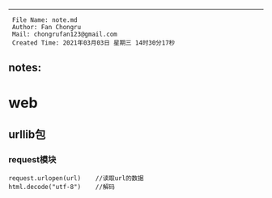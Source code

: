 ---------------------------------------------------------------------------
	 File Name: note.md
	 Author: Fan Chongru
	 Mail: chongrufan123@gmail.com
	 Created Time: 2021年03月03日 星期三 14时30分17秒
   notes: 
 --------------------------------------------------------------------------

# web
## urllib包

### request模块
```
request.urlopen(url)    //读取url的数据
html.decode("utf-8")    //解码
